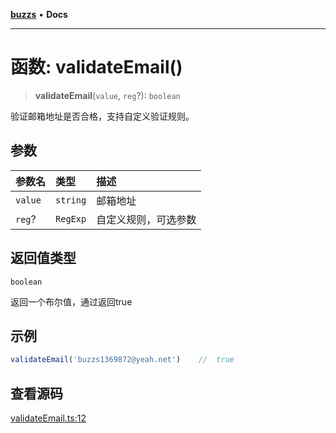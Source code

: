 [**buzzs**](../README.md) • **Docs**

***

# 函数: validateEmail()

> **validateEmail**(`value`, `reg`?): `boolean`

验证邮箱地址是否合格，支持自定义验证规则。

## 参数

| 参数名 | 类型 | 描述 |
| :------ | :------ | :------ |
| `value` | `string` | 邮箱地址 |
| `reg`? | `RegExp` | 自定义规则，可选参数 |

## 返回值类型

`boolean`

返回一个布尔值，通过返回true

## 示例

```ts
validateEmail('buzzs1369872@yeah.net')    //  true
```

## 查看源码

[validateEmail.ts:12](https://github.com/Leexiaop/buzz/blob/acf844bf5537db8b279ad84aab6a4d7f9aa4b0df/src/validateEmail.ts#L12)

